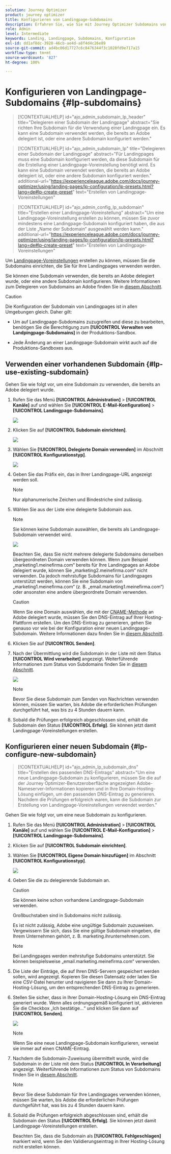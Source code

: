 ```yaml
---
solution: Journey Optimizer
product: journey optimizer
title: Konfigurieren von Landingpage-Subdomains
description: Erfahren Sie, wie Sie mit Journey Optimizer Subdomains von Landingpages konfigurieren
role: Admin
level: Intermediate
keywords: Landing, Landingpage, Subdomains, Konfiguration
exl-id: dd1af8dc-3920-46cb-ae4d-a8f4d4c26e89
source-git-commit: ad4bc06d17727c6c8476344f3c1028fd9e717a15
workflow-type: tm+mt
source-wordcount: '827'
ht-degree: 100%

---
```


# Konfigurieren von Landingpage-Subdomains {#lp-subdomains}

>[!CONTEXTUALHELP]
>id="ajo_admin_subdomain_lp_header"
>title="Delegieren einer Subdomain der Landingpage"
>abstract="Sie richten Ihre Subdomain für die Verwendung einer Landingpage ein. Es kann eine Subdomain verwendet werden, die bereits an Adobe delegiert ist, oder eine andere Subdomain konfiguriert werden."

>[!CONTEXTUALHELP]
>id="ajo_admin_subdomain_lp"
>title="Delegieren einer Subdomain der Landingpage"
>abstract="Für Landingpages muss eine Subdomain konfiguriert werden, da diese Subdomain für die Erstellung einer Landingpage-Voreinstellung benötigt wird. Es kann eine Subdomain verwendet werden, die bereits an Adobe delegiert ist, oder eine andere Subdomain konfiguriert werden."
>additional-url="https://experienceleague.adobe.com/docs/journey-optimizer/using/landing-pages/lp-configuration/lp-presets.html?lang=de#lp-create-preset" text="Erstellen von Landingpage-Voreinstellungen"

>[!CONTEXTUALHELP]
>id="ajo_admin_config_lp_subdomain"
>title="Erstellen einer Landingpage-Voreinstellung"
>abstract="Um eine Landingpage-Voreinstellung erstellen zu können, müssen Sie zuvor mindestens eine Landingpage-Subdomain konfiguriert haben, die aus der Liste „Name der Subdomain“ ausgewählt werden kann."
>additional-url="https://experienceleague.adobe.com/docs/journey-optimizer/using/landing-pages/lp-configuration/lp-presets.html?lang=de#lp-create-preset" text="Erstellen von Landingpage-Voreinstellungen"

Um [Landingpage-Voreinstellungen](lp-presets.md) erstellen zu können, müssen Sie die Subdomains einrichten, die Sie für Ihre Landingpages verwenden werden.

Sie können eine Subdomain verwenden, die bereits an Adobe delegiert wurde, oder eine andere Subdomain konfigurieren. Weitere Informationen zum Delegieren von Subdomains an Adobe finden Sie in [diesem Abschnitt](../configuration/delegate-subdomain.md).

>[!CAUTION]
>
>Die Konfiguration der Subdomain von Landingpages ist in allen Umgebungen gleich. Daher gilt:
>
>* Um auf Landingpage-Subdomains zuzugreifen und diese zu bearbeiten, benötigen Sie die Berechtigung zum **[!UICONTROL Verwalten von Landpingpage-Subdomains]** in der Produktions-Sandbox.
>
> * Jede Änderung an einer Landingpage-Subdomain wirkt auch auf die Produktions-Sandboxes aus.

## Verwenden einer vorhandenen Subdomain {#lp-use-existing-subdomain}

Gehen Sie wie folgt vor, um eine Subdomain zu verwenden, die bereits an Adobe delegiert wurde.

1. Rufen Sie das Menü **[!UICONTROL Administration]** > **[!UICONTROL Kanäle]** auf und wählen Sie **[!UICONTROL E-Mail-Konfiguration]** > **[!UICONTROL Landingpage-Subdomains]**.

   ![](assets/lp_access-subdomains.png)

1. Klicken Sie auf **[!UICONTROL Subdomain einrichten]**.

   ![](assets/lp_set-up-subdomain.png)

1. Wählen Sie **[!UICONTROL Delegierte Domain verwenden]** im Abschnitt **[!UICONTROL Konfigurationstyp]**.

   ![](assets/lp_use-delegated-subdomain.png)

1. Geben Sie das Präfix ein, das in Ihrer Landingpage-URL angezeigt werden soll.

   >[!NOTE]
   >
   >Nur alphanumerische Zeichen und Bindestriche sind zulässig.

1. Wählen Sie aus der Liste eine delegierte Subdomain aus.

   >[!NOTE]
   >
   >Sie können keine Subdomain auswählen, die bereits als Landingpage-Subdomain verwendet wird.

   <!--Capital letters are not allowed in subdomains. TBC by PM-->

   ![](assets/lp_prefix-and-subdomain.png)

   Beachten Sie, dass Sie nicht mehrere delegierte Subdomains derselben übergeordneten Domain verwenden können. Wenn zum Beispiel „marketing1.meinefirma.com“ bereits für Ihre Landingpages an Adobe delegiert wurde, können Sie „marketing2.meinefirma.com“ nicht verwenden. Da jedoch mehrstufige Subdomains für Landingpages unterstützt werden, können Sie eine Subdomain von „marketing1.meinefirma.com“ (z. B. „email.marketing1.meinefirma.com“) oder ansonsten eine andere übergeordnete Domain verwenden.

   >[!CAUTION]
   >
   >Wenn Sie eine Domain auswählen, die mit der [CNAME-Methode](../configuration/delegate-subdomain.md#cname-subdomain-delegation) an Adobe delegiert wurde, müssen Sie den DNS-Eintrag auf Ihrer Hosting-Plattform erstellen. Um den DNS-Eintrag zu generieren, gehen Sie genauso vor wie bei der Konfiguration einer neuen Landingpage-Subdomain. Weitere Informationen dazu finden Sie in [diesem Abschnitt](#lp-configure-new-subdomain).

1. Klicken Sie auf **[!UICONTROL Senden]**.

1. Nach der Übermittlung wird die Subdomain in der Liste mit dem Status **[!UICONTROL Wird verarbeitet]** angezeigt. Weiterführende Informationen zum Status von Subdomains finden Sie in [diesem Abschnitt](../configuration/about-subdomain-delegation.md#access-delegated-subdomains).<!--Same statuses?-->

   ![](assets/lp_subdomain-processing.png)

   >[!NOTE]
   >
   >Bevor Sie diese Subdomain zum Senden von Nachrichten verwenden können, müssen Sie warten, bis Adobe die erforderlichen Prüfungen durchgeführt hat, was bis zu 4 Stunden dauern kann.<!--Learn more in [this section](delegate-subdomain.md#subdomain-validation).-->

1. Sobald die Prüfungen erfolgreich abgeschlossen sind, erhält die Subdomain den Status **[!UICONTROL Erfolg]**. Sie können jetzt damit Landingpage-Voreinstellungen erstellen.

## Konfigurieren einer neuen Subdomain {#lp-configure-new-subdomain}

>[!CONTEXTUALHELP]
>id="ajo_admin_lp_subdomain_dns"
>title="Erstellen des passenden DNS-Eintrags"
>abstract="Um eine neue Landingpage-Subdomain zu konfigurieren, müssen Sie die auf der Journey Optimizer-Benutzeroberfläche angezeigten Adobe-Nameserver-Informationen kopieren und in Ihre Domain-Hosting-Lösung einfügen, um den passenden DNS-Eintrag zu generieren. Nachdem die Prüfungen erfolgreich waren, kann die Subdomain zur Erstellung von Landingpage-Voreinstellungen verwendet werden."

Gehen Sie wie folgt vor, um eine neue Subdomain zu konfigurieren.

1. Rufen Sie das Menü **[!UICONTROL Administration]** > **[!UICONTROL Kanäle]** auf und wählen Sie **[!UICONTROL E-Mail-Konfiguration]** > **[!UICONTROL Landingpage-Subdomains]**.

1. Klicken Sie auf **[!UICONTROL Subdomain einrichten]**.

1. Wählen Sie **[!UICONTROL Eigene Domain hinzufügen]** im Abschnitt **[!UICONTROL Konfigurationstyp]**.

   ![](assets/lp_add-your-own-subdomain.png)

1. Geben Sie die zu delegierende Subdomain an.

   >[!CAUTION]
   >
   >Sie können keine schon vorhandene Landingpage-Subdomain verwenden.
   >
   >Großbuchstaben sind in Subdomains nicht zulässig.

   Es ist nicht zulässig, Adobe eine ungültige Subdomain zuzuweisen. Vergewissern Sie sich, dass Sie eine gültige Subdomain eingeben, die Ihrem Unternehmen gehört, z. B. marketing.ihrunternehmen.com.

   >[!NOTE]
   >
   >Bei Landingpages werden mehrstufige Subdomains unterstützt. Sie können beispielsweise „email.marketing.meinefirma.com“ verwenden.

1. Die Liste der Einträge, die auf Ihren DNS-Servern gespeichert werden sollen, wird angezeigt. Kopieren Sie diesen Datensatz oder laden Sie eine CSV-Datei herunter und navigieren Sie dann zu Ihrer Domain-Hosting-Lösung, um den entsprechenden DNS-Eintrag zu generieren.

1. Stellen Sie sicher, dass in Ihrer Domain-Hosting-Lösung ein DNS-Eintrag generiert wurde. Wenn alles ordnungsgemäß konfiguriert ist, aktivieren Sie die Checkbox „Ich bestätige...“ und klicken Sie dann auf **[!UICONTROL Senden]**.

   ![](assets/lp_add-your-own-subdomain-confirm.png)

   >[!NOTE]
   >
   >Wenn Sie eine neue Landingpage-Subdomain konfigurieren, verweist sie immer auf einen CNAME-Eintrag.

1. Nachdem die Subdomain-Zuweisung übermittelt wurde, wird die Subdomain in der Liste mit dem Status **[!UICONTROL In Verarbeitung]** angezeigt. Weiterführende Informationen zum Status von Subdomains finden Sie in [diesem Abschnitt](../configuration/about-subdomain-delegation.md#access-delegated-subdomains).<!--Same statuses?-->

   >[!NOTE]
   >
   >Bevor Sie diese Subdomain für Ihre Landingpages verwenden können, müssen Sie warten, bis Adobe die erforderlichen Prüfungen durchgeführt hat, was bis zu 4 Stunden dauern kann.<!--Learn more in [this section](#subdomain-validation).-->

1. Sobald die Prüfungen erfolgreich abgeschlossen sind, erhält die Subdomain den Status **[!UICONTROL Erfolg]**. Sie können jetzt damit Landingpage-Voreinstellungen erstellen.

   Beachten Sie, dass die Subdomain als **[!UICONTROL Fehlgeschlagen]** markiert wird, wenn Sie den Validierungseintrag in Ihrer Hosting-Lösung nicht erstellen können.
